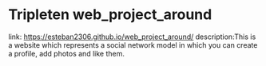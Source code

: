 # Tripleten web_project_around
link: https://esteban2306.github.io/web_project_around/
description:This is a website which represents a social network model in which you can create a profile, add photos and like them.
